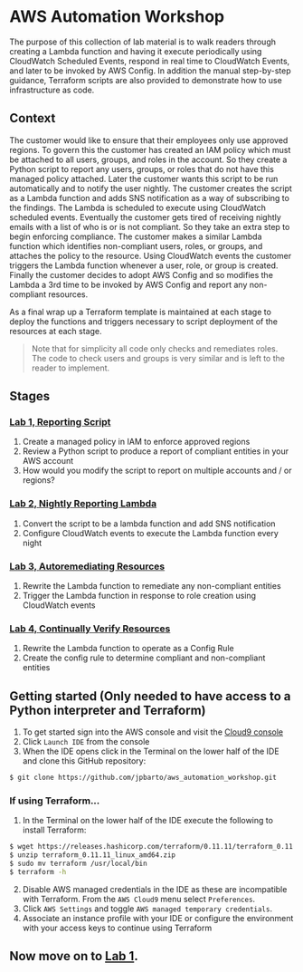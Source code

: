 # AWS Automation Workshop

The purpose of this collection of lab material is to walk readers through creating a Lambda function and having it execute periodically using CloudWatch Scheduled Events, respond in real time to CloudWatch Events, and later to be invoked by AWS Config.  In addition the manual step-by-step guidance, Terraform scripts are also provided to demonstrate how to use infrastructure as code.

## Context
The customer would like to ensure that their employees only use approved regions.  To govern this the customer has created an IAM policy which must be attached to all users, groups, and roles in the account.  So they create a Python script to report any users, groups, or roles that do not have this managed policy attached.  Later the customer wants this script to be run automatically and to notify the user nightly.  The customer creates the script as a Lambda function and adds SNS notification as a way of subscribing to the findings.  The Lambda is scheduled to execute using CloudWatch scheduled events.  Eventually the customer gets tired of receiving nightly emails with a list of who is or is not compliant.  So they take an extra step to begin enforcing compliance.  The customer makes a similar Lambda function which identifies non-compliant users, roles, or groups, and attaches the policy to the resource.  Using CloudWatch events the customer triggers the Lambda function whenever a user, role, or group is created.  Finally the customer decides to adopt AWS Config and so modifies the Lambda a 3rd time to be invoked by AWS Config and report any non-compliant resources.

As a final wrap up a Terraform template is maintained at each stage to deploy the functions and triggers necessary to script deployment of the resources at each stage.

> Note that for simplicity all code only checks and remediates roles.  The code to check users and groups is very similar and is left to the reader to implement.

## Stages

### [Lab 1, Reporting Script](lab1_report_script)
1. Create a managed policy in IAM to enforce approved regions
1. Review a Python script to produce a report of compliant entities in your AWS account
1. How would you modify the script to report on multiple accounts and / or regions?

### [Lab 2, Nightly Reporting Lambda](lab2_report_lambda)
1. Convert the script to be a lambda function and add SNS notification
1. Configure CloudWatch events to execute the Lambda function every night

### [Lab 3, Autoremediating Resources](lab3_compliance_enforcement)
1. Rewrite the Lambda function to remediate any non-compliant entities
1. Trigger the Lambda function in response to role creation using CloudWatch events

### [Lab 4, Continually Verify Resources](lab4_compliance_report)
1. Rewrite the Lambda function to operate as a Config Rule
1. Create the config rule to determine compliant and non-compliant entities

## Getting started (Only needed to have access to a Python interpreter and Terraform)
1. To get started sign into the AWS console and visit the [Cloud9 console](https://eu-west-1.console.aws.amazon.com/cloud9/home?region=eu-west-1#)
1. Click `Launch IDE` from the console
1. When the IDE opens click in the Terminal on the lower half of the IDE and clone this GitHub repository:
```bash
$ git clone https://github.com/jpbarto/aws_automation_workshop.git
```
### If using Terraform...
1. In the Terminal on the lower half of the IDE execute the following to install Terraform:
```bash
$ wget https://releases.hashicorp.com/terraform/0.11.11/terraform_0.11.11_linux_amd64.zip
$ unzip terraform_0.11.11_linux_amd64.zip 
$ sudo mv terraform /usr/local/bin
$ terraform -h
```
2. Disable AWS managed credentials in the IDE as these are incompatible with Terraform. From the `AWS Cloud9` menu select `Preferences`.
1. Click `AWS Settings` and toggle `AWS managed temporary credentials`.
1. Associate an instance profile with your IDE or configure the environment with your access keys to continue using Terraform

## Now move on to [Lab 1](lab1_report_script).
